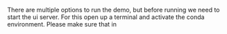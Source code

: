 There are multiple options to run the demo, but before running we need to start the 
ui server. For this open up a terminal and activate the conda environment. Please make sure that in 


